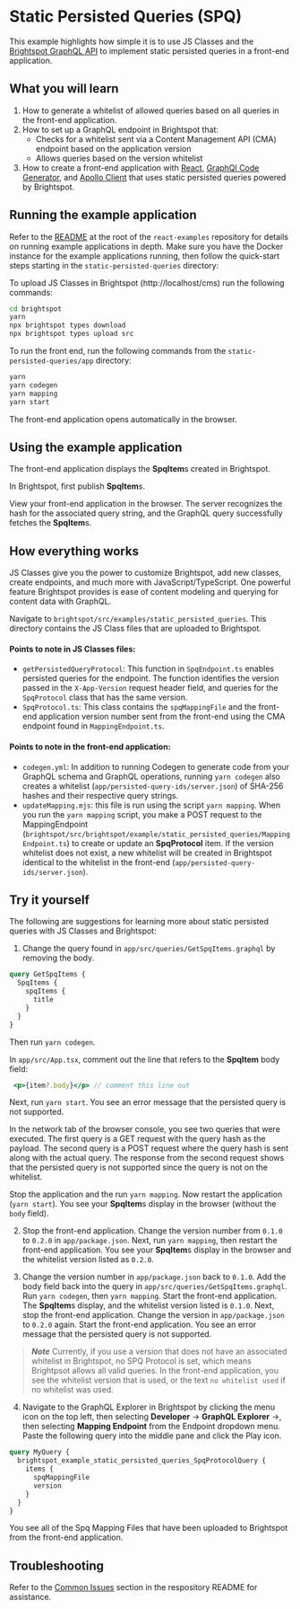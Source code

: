 # Static Persisted Queries (SPQ)
This example highlights how simple it is to use JS Classes and the [Brightspot GraphQL API](https://www.brightspot.com/documentation/brightspot-cms-developer-guide/latest/graphql-api) to implement static persisted queries in a front-end application.

## What you will learn
1. How to generate a whitelist of allowed queries based on all queries in the front-end application.
2. How to set up a GraphQL endpoint in Brightspot that:
    - Checks for a whitelist sent via a Content Management API (CMA) endpoint based on the application version
    - Allows queries based on the version whitelist
3. How to create a front-end application with [React](https://reactjs.org/), [GraphQl Code Generator](https://www.the-guild.dev/graphql/codegen/docs/getting-started), and [Apollo Client](https://www.apollographql.com/docs/react/) that uses static persisted queries powered by Brightspot.

## Running the example application
Refer to the [README](/README.md) at the root of the `react-examples` repository for details on running example applications in depth. Make sure you have the Docker instance for the example applications running, then follow the quick-start steps starting in the `static-persisted-queries` directory:

To upload JS Classes in Brightspot (http://localhost/cms) run the following commands:

```sh
cd brightspot
yarn
npx brightspot types download
npx brightspot types upload src

```

To run the front end, run the following commands from the `static-persisted-queries/app` directory:

```sh
yarn
yarn codegen
yarn mapping
yarn start
```

The front-end application opens automatically in the browser.

## Using the example application
The front-end application displays the **SpqItem**s created in Brightspot. 

In Brightspot, first publish **SpqItem**s.

View your front-end application in the browser. The server recognizes the hash for the associated query string, and the GraphQL query successfully fetches the **SpqItem**s. 

## How everything works
JS Classes give you the power to customize Brightspot, add new classes, create endpoints, and much more with JavaScript/TypeScript. One powerful feature Brightspot provides is ease of content modeling and querying for content data with GraphQL.

Navigate to `brightspot/src/examples/static_persisted_queries`. This directory contains the JS Class files that are uploaded to Brightspot.

#### Points to note in JS Classes files:
- `getPersistedQueryProtocol`: This function in `SpqEndpoint.ts` enables persisted queries for the endpoint. The function identifies the version passed in the `X-App-Version` request header field, and queries for the `SpqProtocol` class that has the same version.
- `SpqProtocol.ts`: This class contains the `spqMappingFile` and the front-end application version number sent from the front-end using the CMA endpoint found in `MappingEndpoint.ts`.  

#### Points to note in the front-end application:
- `codegen.yml`: In addition to running Codegen to generate code from your GraphQL schema and GraphQL operations, running `yarn codegen` also creates a whitelist (`app/persisted-query-ids/server.json`) of SHA-256 hashes and their respective query strings.
- `updateMapping.mjs`: this file is run using the script `yarn mapping`. When you run the `yarn mapping` script, you make a POST request to the MappingEndpoint (`brightspot/src/brightspot/example/static_persisted_queries/MappingEndpoint.ts`) to create or update an **SpqProtocol** item. If the version whitelist does not exist, a new whitelist will be created in Brightspot identical to the whitelist in the front-end (`app/persisted-query-ids/server.json`).  

## Try it yourself
The following are suggestions for learning more about static persisted queries with JS Classes and Brightspot:

1. Change the query found in `app/src/queries/GetSpqItems.graphql` by removing the body. 

```graphql
query GetSpqItems {
  SpqItems {
    spqItems {
      title
    }
  }
}
```

Then run `yarn codegen`. 

In `app/src/App.tsx`, comment out the line that refers to the **SpqItem** body field:

```jsx
 <p>{item?.body}</p> // comment this line out
```

Next, run `yarn start`. You see an error message that the persisted query is not supported. 

In the network tab of the browser console, you see two queries that were executed. The first query is a GET request with the query hash as the payload. The second query is a POST request where the query hash is sent along with the actual query. The response from the second request shows that the persisted query is not supported since the query is not on the whitelist.

Stop the application and the run `yarn mapping`. Now restart the application (`yarn start`). You see your **SpqItem**s display in the browser (without the `body` field).

2. Stop the front-end application. Change the version number from `0.1.0` to `0.2.0` in `app/package.json`. Next, run `yarn mapping`, then restart the front-end application. You see your **SpqItem**s display in the browser and the whitelist version listed as `0.2.0`.

3. Change the version number in `app/package.json` back to `0.1.0`. Add the body field back into the query in `app/src/queries/GetSpqItems.graphql`. Run `yarn codegen`, then `yarn mapping`. Start the front-end application. The **SpqItem**s display, and the whitelist version listed is `0.1.0`. Next, stop the front-end application. Change the version in  `app/package.json` to `0.2.0` again. Start the front-end application. You see an error message that the persisted query is not supported. 

> **_Note_** Currently, if you use a version that does not have an associated whitelist in Brightspot, no SPQ Protocol is set, which means Brightpsot allows all valid queries. In the front-end application, you see the whitelist version that is used, or the text `no whitelist used` if no whitelist was used.

4. Navigate to the GraphQL Explorer in Brightspot by clicking the menu icon on the top left, then selecting **Developer** &rarr; **GraphQL Explorer** &rarr;, then selecting **Mapping Endpoint** from the Endpoint dropdown menu. Paste the following query into the middle pane and click the Play icon. 

```graphql
query MyQuery {
  brightspot_example_static_persisted_queries_SpqProtocolQuery {
    items {
      spqMappingFile
      version
    }
  }
}
```

You see all of the Spq Mapping Files that have been uploaded to Brightspot from the front-end application.

## Troubleshooting
Refer to the [Common Issues](/README.md) section in the respository README for assistance.